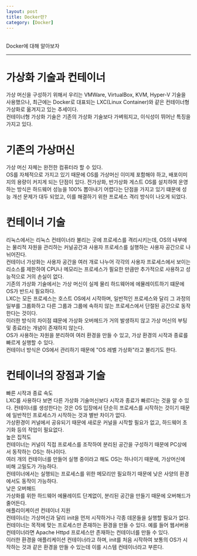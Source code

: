 ```yaml
---
layout: post
title: Docker란?
category: [Docker]
---
```

<br>
Docker에 대해 알아보자
<!-- more -->
<hr>

# 가상화 기술과 컨테이너
가상 머신을 구성하기 위해서 우리는 VMWare, VirtualBox, KVM, Hyper-V 기술을 사용했으나, 최근에는 Docker로 대표되는 LXC(Linux Container)와 같은 컨테이너형 가상화로 옮겨지고 있는 추세이다.  
컨테이너형 가상화 기술은 기존의 가상화 기술보다 가벼워지고, 이식성이 뛰어난 특징을 가지고 있다.

# 기존의 가상머신
가상 머신 자체는 완전한 컴퓨터라 할 수 있다.  
OS를 자체적으로 가지고 있기 때문에 OS를 가상머신 이미제 포함해야 하고, 배포이미지의 용량이 커지게 되는 단점이 있다. 
전가상화, 반가상화 게스트 OS를 설치하여 운영하는 방식은 하드웨어 성능을 100% 뽑아내기 어렵다는 단점을 가지고 있기 떄문에 성능 개선 문제가 대두 되었고, 이를 해결하기 위한 프로세스 격리 방식이 나오게 되었다.

# 컨테이너 기술
리눅스에서는 리눅스 컨테이너라 불리는 곳에 프로세스를 격리시키는데, OS의 내부에는 물리적 자원을 관리하는 커널공간과 사용자 프로세스를 실행하는 사용자 공간으로 나뉘어진다.  
컨테이너 가상화는 사용자 공간을 여러 개로 나누어 각각의 사용자 프로세스에서 보이는 리소스를 제한하여 CPU나 메모리는 프로세스가 필요한 만큼만 추가적으로 사용하고 성능적으로 거의 손실이 없다.  
기존의 가상화 기술에서는 가상 머신이 실제 물리 하드웨어에 에뮬레이트하기 떄문에 OS가 반드시 필요하다.  
LXC는 모든 프로세스는 호스트 OS에서 시작하며, 일반적인 프로세스와 달리 그 과정의 일부를 그룹화하고 다른 그룹과 그룹에 속하지 않는 프로세스에서 단절된 공간으로 동작한다는 것이다.  
이러한 방식의 차이점 떄문에 가상화 오버헤드가 거의 발생하지 않고 가상 머신의 부팅 및 종료라는 개념이 존재하지 않는다.  
OS가 사용하는 자원을 분리하여 여러 환경을 만들 수 있고, 가상 환경의 시작과 종료를 빠르게 실행할 수 있다.  
컨테이너 방식은 OS에서 관리하기 때문에 "OS 레벨 가상화"라고 불리기도 한다.

# 컨테이너의 장점과 기술
빠른 시작과 종료 속도  
LXC를 사용하다 보면 다른 가상화 기술머신보다 시작과 종료가 빠르다는 것을 알 수 있다. 컨테이너를 생성한다는 것은 OS 입장에서 단순히 프로세스를 시작하는 것이기 때문에 일반적인 프로세스가 시작하는 것과 별반 차이가 없다.  
가상환경이 커널에서 공유되기 때문에 새로운 커널을 시작할 필요가 없고, 하드웨어 초기화 등의 작업이 필요없다.  
높은 집적도  
컨테이너는 커널이 직접 프로세스를 조작하여 분리된 공간을 구성하기 때문에 PC상에서 동작하는 OS는 하나이다.  
여러 개의 컨테이너를 만들어 실행 중이라고 해도 OS는 하나이기 때문에, 가상머신에 비해 고밀도가 가능하다.  
컨테이너에서는 실행되는 프로세스를 위한 메모리만 필요하기 때문에 낮은 사양의 환경에서도 동작이 가능하다.  
낮은 오버해드  
가상화를 위한 하드웨어 에뮬레이트 단계없이, 분리된 공간을 만들기 때문에 오버해드가 줄어든다.  
애플리이케이션 컨테이너 지원  
컨테이너는 가상머신과 달리 init을 먼저 시작하거나 각종 데몬들을 실행할 필요가 없다.  
컨테이너는 목적에 맞는 프로세스만 존재하는 환경을 만들 수 있다. 예를 들어 웹서버용 컨테이너라면 Apache Httpd 프로세스만 존재하는 컨테이너를 만들 수 있다.  
이러한 환경을 애플리케이션 컨테이너라고 하며, init를 처음 시작하여 보통의 OS가 시작하는 것과 같은 환경을 만들 수 있는데 이를 시스템 컨테이너라고 부른다.

